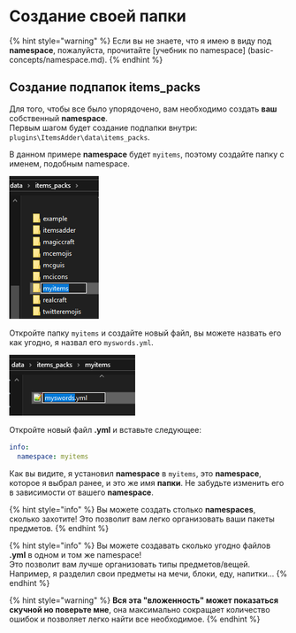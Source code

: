 # Создание своей папки

{% hint style="warning" %}
Если вы не знаете, что я имею в виду под **namespace**, пожалуйста, прочитайте [учебник по namespace] (basic-concepts/namespace.md).
{% endhint %}

## Создание подпапок items\_packs

Для того, чтобы все было упорядочено, вам необходимо создать **ваш** собственный **namespace**.  
Первым шагом будет создание подпапки внутри: `plugins\ItemsAdder\data\items_packs`.

В данном примере **namespace** будет `myitems`, поэтому создайте папку с именем, подобным namespace.

![](../../../.gitbook/assets/image%20%289%29.png)

Откройте папку `myitems` и создайте новый файл, вы можете назвать его как угодно, я назвал его `myswords.yml`.

![](../../../.gitbook/assets/image%20%2811%29.png)

Откройте новый файл **.yml** и вставьте следующее:

```yaml
info:
  namespace: myitems
```

Как вы видите, я установил **namespace** в `myitems`, это **namespace**, которое я выбрал ранее, и это же имя **папки**. Не забудьте изменить его в зависимости от вашего **namespace**.

{% hint style="info" %}
Вы можете создать столько **namespaces**, сколько захотите! Это позволит вам легко организовать ваши пакеты предметов.
{% endhint %}

{% hint style="info" %}
Вы можете создавать сколько угодно файлов **.yml** в одном и том же namespace!  
Это позволит вам лучше организовать типы предметов/вещей.  
Например, я разделил свои предметы на мечи, блоки, еду, напитки...
{% endhint %}

{% hint style="warning" %}
**Вся эта "вложенность" может показаться скучной но поверьте мне**, она максимально сокращает количество ошибок и позволяет легко найти все необходимое.
{% endhint %}

